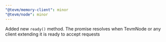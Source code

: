 ```yaml
---
"@tevm/memory-client": minor
"@tevm/node": minor
---
```


Added new `ready()` method. The promise resolves when TevmNode or any client extending it is ready to accept requests

